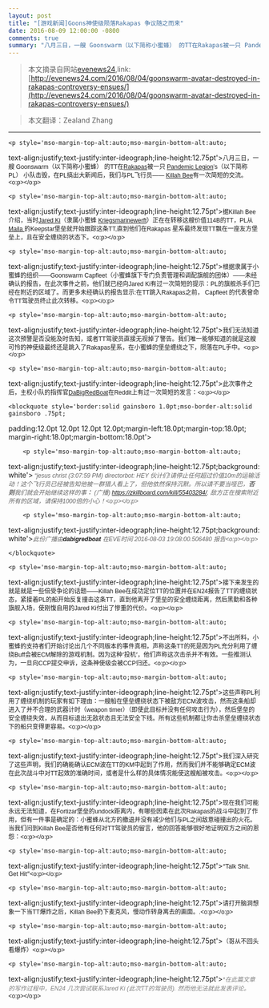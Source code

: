 ```yaml
---
layout: post
title: "[游戏新闻]Goons神使级陨落Rakapas 争议随之而来"
date: 2016-08-09 12:00:00 -0800
comments: true
summary: "八月三日，一艘 Goonswarm（以下简称小蜜蜂） 的TT在Rakapas被一只 Pandemic Legion’s（以下简称PL） 小队击毁，在PL搞出大新闻后，我们与PL飞行员—— Killah Bee有一次简短的交流。"
---
```


> 本文摘录自网站[evenews24](http://evenews24.com/ "evenews24"),link:[http://evenews24.com/2016/08/04/goonswarm-avatar-destroyed-in-rakapas-controversy-ensues/](http://evenews24.com/2016/08/04/goonswarm-avatar-destroyed-in-rakapas-controversy-ensues/)

> 本文翻译：Zealand Zhang

* * *

<div>

    <p style='mso-margin-top-alt:auto;mso-margin-bottom-alt:auto;
text-align:justify;text-justify:inter-ideograph;line-height:12.75pt'><span
            style='font-size:9.0pt;mso-ascii-font-family:Helvetica;mso-hansi-font-family:
Helvetica;mso-bidi-font-family:Helvetica'>八月三日，一艘</span><span
            style='font-size:9.0pt;font-family:"Helvetica",sans-serif'> Goonswarm</span><span
            style='font-size:9.0pt;mso-ascii-font-family:Helvetica;mso-hansi-font-family:
Helvetica;mso-bidi-font-family:Helvetica'>（以下简称小蜜蜂）</span><span
            style='font-size:9.0pt;font-family:"Helvetica",sans-serif'> </span><span
            style='font-size:9.0pt;mso-ascii-font-family:Helvetica;mso-hansi-font-family:
Helvetica;mso-bidi-font-family:Helvetica'>的</span><span
            style='font-size:9.0pt;font-family:"Helvetica",sans-serif'>TT</span><span
            style='font-size:9.0pt;mso-ascii-font-family:Helvetica;mso-hansi-font-family:
Helvetica;mso-bidi-font-family:Helvetica'>在</span><span
            style='font-size:9.0pt;font-family:"Helvetica",sans-serif'><a
            href="http://evemaps.dotlan.net/system/Rakapas">Rakapas</a></span><span
            style='font-size:9.0pt;mso-ascii-font-family:Helvetica;mso-hansi-font-family:
Helvetica;mso-bidi-font-family:Helvetica'>被一只</span><span style='font-size:
9.0pt;font-family:"Helvetica",sans-serif'> <span ><a
            href="https://evewho.com/alli/Pandemic+Legion">Pandemic Legion</a>’s</span></span><span
            style='font-size:9.0pt;mso-ascii-font-family:Helvetica;mso-hansi-font-family:
Helvetica;mso-bidi-font-family:Helvetica'>（以下简称</span><span
            style='font-size:9.0pt;font-family:"Helvetica",sans-serif'>PL</span><span
            style='font-size:9.0pt;mso-ascii-font-family:Helvetica;mso-hansi-font-family:
Helvetica;mso-bidi-font-family:Helvetica'>）</span><span style='font-size:9.0pt;
font-family:"Helvetica",sans-serif'> </span><span style='font-size:9.0pt;
mso-ascii-font-family:Helvetica;mso-hansi-font-family:Helvetica;mso-bidi-font-family:
Helvetica'>小队击毁，在</span><span  style='font-size:9.0pt;font-family:
"Helvetica",sans-serif'>PL</span><span style='font-size:9.0pt;mso-ascii-font-family:
Helvetica;mso-hansi-font-family:Helvetica;mso-bidi-font-family:Helvetica'>搞出大新闻后，我们与</span><span
            style='font-size:9.0pt;font-family:"Helvetica",sans-serif'>PL</span><span
            style='font-size:9.0pt;mso-ascii-font-family:Helvetica;mso-hansi-font-family:
Helvetica;mso-bidi-font-family:Helvetica'>飞行员</span><span
            style='font-size:9.0pt;font-family:"Helvetica",sans-serif'>—— <a
            href="https://evewho.com/pilot/Killah+Bee">Killah Bee</a></span><span
            style='font-size:9.0pt;mso-ascii-font-family:Helvetica;mso-hansi-font-family:
Helvetica;mso-bidi-font-family:Helvetica'>有一次简短的交流。</span><span
            style='font-size:9.0pt;font-family:"Helvetica",sans-serif'><o:p></o:p></span></p>

    <p style='mso-margin-top-alt:auto;mso-margin-bottom-alt:auto;
text-align:justify;text-justify:inter-ideograph;line-height:12.75pt'><span
            style='font-size:9.0pt;mso-ascii-font-family:Helvetica;mso-hansi-font-family:
Helvetica;mso-bidi-font-family:Helvetica'>据</span><span
            style='font-size:9.0pt;font-family:"Helvetica",sans-serif'>Killah Bee </span><span
            style='font-size:9.0pt;mso-ascii-font-family:Helvetica;mso-hansi-font-family:
Helvetica;mso-bidi-font-family:Helvetica'>介绍，当时</span><span
            style='font-size:9.0pt;font-family:"Helvetica",sans-serif'><a
            href="https://evewho.com/pilot/Jared+Ki">Jared Ki</a></span><span
            style='font-size:9.0pt;mso-ascii-font-family:Helvetica;mso-hansi-font-family:
Helvetica;mso-bidi-font-family:Helvetica'>（隶属小蜜蜂</span><span style='font-size:
9.0pt;font-family:"Helvetica",sans-serif'> <span ><a
            href="https://evewho.com/corp/Kriegsmarinewerft">Kriegsmarinewerft</a></span></span><span
            style='font-size:9.0pt;mso-ascii-font-family:Helvetica;mso-hansi-font-family:
Helvetica;mso-bidi-font-family:Helvetica'>）正在在转移这艘价值</span><span
            style='font-size:9.0pt;font-family:"Helvetica",sans-serif'>114B</span><span
            style='font-size:9.0pt;mso-ascii-font-family:Helvetica;mso-hansi-font-family:
Helvetica;mso-bidi-font-family:Helvetica'>的</span><span
            style='font-size:9.0pt;font-family:"Helvetica",sans-serif'>TT</span><span
            style='font-size:9.0pt;mso-ascii-font-family:Helvetica;mso-hansi-font-family:
Helvetica;mso-bidi-font-family:Helvetica'>，</span><span
            style='font-size:9.0pt;font-family:"Helvetica",sans-serif'>PL</span><span
            style='font-size:9.0pt;mso-ascii-font-family:Helvetica;mso-hansi-font-family:
Helvetica;mso-bidi-font-family:Helvetica'>从</span><span
            style='font-size:9.0pt;font-family:"Helvetica",sans-serif'><a
            href="http://careforkidseve.com/care-4-kids/the-keepstar-dream/">Maila </a></span><span
            style='font-size:9.0pt;mso-ascii-font-family:Helvetica;mso-hansi-font-family:
Helvetica;mso-bidi-font-family:Helvetica'>的</span><span
            style='font-size:9.0pt;font-family:"Helvetica",sans-serif'>Keepstar</span><span
            style='font-size:9.0pt;mso-ascii-font-family:Helvetica;mso-hansi-font-family:
Helvetica;mso-bidi-font-family:Helvetica'>堡垒就开始跟踪这条</span><span
            style='font-size:9.0pt;font-family:"Helvetica",sans-serif'>TT,</span><span
            style='font-size:9.0pt;mso-ascii-font-family:Helvetica;mso-hansi-font-family:
Helvetica;mso-bidi-font-family:Helvetica'>直到他们在</span><span
            style='font-size:9.0pt;font-family:"Helvetica",sans-serif'>Rakapas </span><span
            style='font-size:9.0pt;mso-ascii-font-family:Helvetica;mso-hansi-font-family:
Helvetica;mso-bidi-font-family:Helvetica'>星系最终发现</span><span
            style='font-size:9.0pt;font-family:"Helvetica",sans-serif'>TT</span><span
            style='font-size:9.0pt;mso-ascii-font-family:Helvetica;mso-hansi-font-family:
Helvetica;mso-bidi-font-family:Helvetica'>飘在一座友方堡垒上，且在安全缠绕的状态下。</span><span
            style='font-size:9.0pt;font-family:"Helvetica",sans-serif'><o:p></o:p></span></p>

    <p style='mso-margin-top-alt:auto;mso-margin-bottom-alt:auto;
text-align:justify;text-justify:inter-ideograph;line-height:12.75pt'><span
            style='font-size:9.0pt;mso-ascii-font-family:Helvetica;mso-hansi-font-family:
Helvetica;mso-bidi-font-family:Helvetica'>根据隶属于小蜜蜂的组织</span><span
            style='font-size:9.0pt;font-family:"Helvetica",sans-serif'>——Goonswarm Capfleet</span><span
            style='font-size:9.0pt;mso-ascii-font-family:Helvetica;mso-hansi-font-family:
Helvetica;mso-bidi-font-family:Helvetica'>（小蜜蜂旗下专门负责管理和调配旗舰的团体）</span><span
            style='font-size:9.0pt;font-family:"Helvetica",sans-serif'>——</span><span
            style='font-size:9.0pt;mso-ascii-font-family:Helvetica;mso-hansi-font-family:
Helvetica;mso-bidi-font-family:Helvetica'>未经确认的报告，在此次事件之前，他们就已经向</span><span
            style='font-size:9.0pt;font-family:"Helvetica",sans-serif'>Jared Ki</span><span
            style='font-size:9.0pt;mso-ascii-font-family:Helvetica;mso-hansi-font-family:
Helvetica;mso-bidi-font-family:Helvetica'>有过一次简短的提示：</span><span
            style='font-size:9.0pt;font-family:"Helvetica",sans-serif'>PL</span><span
            style='font-size:9.0pt;mso-ascii-font-family:Helvetica;mso-hansi-font-family:
Helvetica;mso-bidi-font-family:Helvetica'>的旗舰杀手们已经在附近的区域了。而更多未经确认的报告显示</span><span
            style='font-size:9.0pt;font-family:"Helvetica",sans-serif'>:</span><span
            style='font-size:9.0pt;mso-ascii-font-family:Helvetica;mso-hansi-font-family:
Helvetica;mso-bidi-font-family:Helvetica'>在</span><span
            style='font-size:9.0pt;font-family:"Helvetica",sans-serif'>TT</span><span
            style='font-size:9.0pt;mso-ascii-font-family:Helvetica;mso-hansi-font-family:
Helvetica;mso-bidi-font-family:Helvetica'>跳入</span><span
            style='font-size:9.0pt;font-family:"Helvetica",sans-serif'>Rakapas</span><span
            style='font-size:9.0pt;mso-ascii-font-family:Helvetica;mso-hansi-font-family:
Helvetica;mso-bidi-font-family:Helvetica'>之前，</span><span
            style='font-size:9.0pt;font-family:"Helvetica",sans-serif'> Capfleet </span><span
            style='font-size:9.0pt;mso-ascii-font-family:Helvetica;mso-hansi-font-family:
Helvetica;mso-bidi-font-family:Helvetica'>的代表曾命令</span><span
            style='font-size:9.0pt;font-family:"Helvetica",sans-serif'>TT</span><span
            style='font-size:9.0pt;mso-ascii-font-family:Helvetica;mso-hansi-font-family:
Helvetica;mso-bidi-font-family:Helvetica'>驾驶员终止此次转移。</span><span
            style='font-size:9.0pt;font-family:"Helvetica",sans-serif'><o:p></o:p></span></p>

    <p style='mso-margin-top-alt:auto;mso-margin-bottom-alt:auto;
text-align:justify;text-justify:inter-ideograph;line-height:12.75pt'><span
            style='font-size:9.0pt;mso-ascii-font-family:Helvetica;mso-hansi-font-family:
Helvetica;mso-bidi-font-family:Helvetica'>我们无法知道这次预警</span><span
            style='font-size:9.0pt;mso-ascii-font-family:Helvetica;mso-hansi-font-family:
Helvetica;mso-bidi-font-family:Helvetica;mso-ansi-language:EN-AU'>是否没能及时告知，或者</span><span
            style='font-size:9.0pt;font-family:"Helvetica",sans-serif;
mso-ansi-language:EN-AU'>TT</span><span style='font-size:9.0pt;mso-ascii-font-family:
Helvetica;mso-hansi-font-family:Helvetica;mso-bidi-font-family:Helvetica;
mso-ansi-language:EN-AU'>驾驶员直接无视掉了警告</span><span style='font-size:9.0pt;
mso-ascii-font-family:Helvetica;mso-hansi-font-family:Helvetica;mso-bidi-font-family:
Helvetica'>。我们唯一能够知道的就是这艘可怜的神使级最终还是跳入了</span><span  style='font-size:
9.0pt;font-family:"Helvetica",sans-serif'>Rakapas</span><span style='font-size:
9.0pt;mso-ascii-font-family:Helvetica;mso-hansi-font-family:Helvetica;
mso-bidi-font-family:Helvetica'>星系，在小蜜蜂的堡垒缠绕之下，陨落在</span><span
            style='font-size:9.0pt;font-family:"Helvetica",sans-serif'>PL</span><span
            style='font-size:9.0pt;mso-ascii-font-family:Helvetica;mso-hansi-font-family:
Helvetica;mso-bidi-font-family:Helvetica'>手中。</span><span
            style='font-size:9.0pt;font-family:"Helvetica",sans-serif'><o:p></o:p></span></p>

    <p style='mso-margin-top-alt:auto;mso-margin-bottom-alt:auto;
text-align:justify;text-justify:inter-ideograph;line-height:12.75pt'><span
            style='font-size:9.0pt;mso-ascii-font-family:Helvetica;mso-hansi-font-family:
Helvetica;mso-bidi-font-family:Helvetica'>此次事件之后，主权小队的指挥官</span><span
            style='font-size:9.0pt;font-family:"Helvetica",sans-serif'><a
            href="https://evewho.com/pilot/Dabigredboat">DaBigRedBoat</a></span><span
            style='font-size:9.0pt;mso-ascii-font-family:Helvetica;mso-hansi-font-family:
Helvetica;mso-bidi-font-family:Helvetica'>在</span><span
            style='font-size:9.0pt;font-family:"Helvetica",sans-serif'>Reddit</span><span
            style='font-size:9.0pt;mso-ascii-font-family:Helvetica;mso-hansi-font-family:
Helvetica;mso-bidi-font-family:Helvetica'>上有过一次简短的发言：</span><span
            style='font-size:9.0pt;font-family:"Helvetica",sans-serif'><o:p></o:p></span></p>

    <blockquote style='border:solid gainsboro 1.0pt;mso-border-alt:solid gainsboro .75pt;
padding:12.0pt 12.0pt 12.0pt 12.0pt;margin-left:18.0pt;margin-top:18.0pt;
margin-right:18.0pt;margin-bottom:18.0pt'>

        <p style='mso-margin-top-alt:auto;mso-margin-bottom-alt:auto;
text-align:justify;text-justify:inter-ideograph;line-height:12.75pt;background:
white'><i><span  style='font-size:9.0pt;font-family:"Helvetica",sans-serif;
color:#666666'><span style='mso-spacerun:yes'> </span>“<span >jesus</span>
<span >christ</span> (3:07:59 PM) <span >directorbot</span>:
HEY </span></i><i><span style='font-size:9.0pt;mso-ascii-font-family:Helvetica;
mso-hansi-font-family:Helvetica;mso-bidi-font-family:Helvetica;color:#666666'>伙计们</span></i><i><span
                style='font-size:9.0pt;font-family:"Helvetica",sans-serif;
color:#666666'>!</span></i><i><span style='font-size:9.0pt;mso-ascii-font-family:
Helvetica;mso-hansi-font-family:Helvetica;mso-bidi-font-family:Helvetica;
color:#666666'>请停止任何超过价值</span></i><i><span  style='font-size:9.0pt;
font-family:"Helvetica",sans-serif;color:#666666'>10m</span></i><i><span
                style='font-size:9.0pt;mso-ascii-font-family:Helvetica;mso-hansi-font-family:
Helvetica;mso-bidi-font-family:Helvetica;color:#666666'>的运输活动！这个飞行员已经被告知他被一群猎人看上了，但他依然保持沉默。所以请不要当哑巴，<b
                style='mso-bidi-font-weight:normal'>否则</b>我们就会开始继续这样的事<b style='mso-bidi-font-weight:
normal'>：</b></span></i><i><span  style='font-size:9.0pt;font-family:
"Helvetica",sans-serif;color:#666666'> (</span></i><i><span style='font-size:
9.0pt;mso-ascii-font-family:Helvetica;mso-hansi-font-family:Helvetica;
mso-bidi-font-family:Helvetica;color:#666666'>广播</span></i><i><span
                style='font-size:9.0pt;font-family:"Helvetica",sans-serif;color:#666666'>)
https://zkillboard.com/kill/55403284/. </span></i><i><span style='font-size:
9.0pt;mso-ascii-font-family:Helvetica;mso-hansi-font-family:Helvetica;
mso-bidi-font-family:Helvetica;color:#666666'>敌方正在搜索附近所有的区域，请保持</span></i><i><span
                style='font-size:9.0pt;font-family:"Helvetica",sans-serif;
color:#666666'>1000</span></i><i><span style='font-size:9.0pt;mso-ascii-font-family:
Helvetica;mso-hansi-font-family:Helvetica;mso-bidi-font-family:Helvetica;
color:#666666'>倍的小心！</span></i><i><span  style='font-size:9.0pt;
font-family:"Helvetica",sans-serif;color:#666666'><o:p></o:p></span></i></p>

        <p style='mso-margin-top-alt:auto;mso-margin-bottom-alt:auto;
text-align:justify;text-justify:inter-ideograph;line-height:12.75pt;background:
white'><i><span style='font-size:9.0pt;mso-ascii-font-family:Helvetica;
mso-hansi-font-family:Helvetica;mso-bidi-font-family:Helvetica;color:#666666'>此份广播由</span></i><span
                ><strong><i><span  style='font-size:9.0pt;font-family:
"Helvetica",sans-serif'>dabigredboat</span></i></strong></span><i><span
                style='font-size:9.0pt;font-family:"Helvetica",sans-serif;
color:#666666'> </span></i><i><span style='font-size:9.0pt;mso-ascii-font-family:
Helvetica;mso-hansi-font-family:Helvetica;mso-bidi-font-family:Helvetica;
color:#666666'>在</span></i><i><span  style='font-size:9.0pt;
font-family:"Helvetica",sans-serif;color:#666666'>EVE</span></i><i><span
                style='font-size:9.0pt;mso-ascii-font-family:Helvetica;mso-hansi-font-family:
Helvetica;mso-bidi-font-family:Helvetica;color:#666666'>时间</span></i><i><span
                style='font-size:9.0pt;font-family:"Helvetica",sans-serif;
color:#666666'> 2016-08-03 19:08:00.506480 </span></i><i><span
                style='font-size:9.0pt;mso-ascii-font-family:Helvetica;mso-hansi-font-family:
Helvetica;mso-bidi-font-family:Helvetica;color:#666666'>报告</span></i><i><span
                style='font-size:9.0pt;font-family:"Helvetica",sans-serif;
color:#666666'><o:p></o:p></span></i></p>

    </blockquote>

    <p style='mso-margin-top-alt:auto;mso-margin-bottom-alt:auto;
text-align:justify;text-justify:inter-ideograph;line-height:12.75pt'><span
            style='font-size:9.0pt;mso-ascii-font-family:Helvetica;mso-hansi-font-family:
Helvetica;mso-bidi-font-family:Helvetica'>接下来发生的就是就是一些倍受争论的话题</span><span
            style='font-size:9.0pt;font-family:"Helvetica",sans-serif'>——Killah
Bee</span><span style='font-size:9.0pt;mso-ascii-font-family:Helvetica;
mso-hansi-font-family:Helvetica;mso-bidi-font-family:Helvetica'>在成功定位</span><span
            style='font-size:9.0pt;font-family:"Helvetica",sans-serif'>TT</span><span
            style='font-size:9.0pt;mso-ascii-font-family:Helvetica;mso-hansi-font-family:
Helvetica;mso-bidi-font-family:Helvetica'>的位置并在</span><span
            style='font-size:9.0pt;font-family:"Helvetica",sans-serif'>EN24</span><span
            style='font-size:9.0pt;mso-ascii-font-family:Helvetica;mso-hansi-font-family:
Helvetica;mso-bidi-font-family:Helvetica'>报告了</span><span
            style='font-size:9.0pt;font-family:"Helvetica",sans-serif'>TT</span><span
            style='font-size:9.0pt;mso-ascii-font-family:Helvetica;mso-hansi-font-family:
Helvetica;mso-bidi-font-family:Helvetica'>的缠绕状态，紧接着</span><span
            style='font-size:9.0pt;font-family:"Helvetica",sans-serif'>PL</span><span
            style='font-size:9.0pt;mso-ascii-font-family:Helvetica;mso-hansi-font-family:
Helvetica;mso-bidi-font-family:Helvetica'>的船开始反复撞击这条</span><span
            style='font-size:9.0pt;font-family:"Helvetica",sans-serif'>TT</span><span
            style='font-size:9.0pt;mso-ascii-font-family:Helvetica;mso-hansi-font-family:
Helvetica;mso-bidi-font-family:Helvetica'>，直到他离开了堡垒的安全缠绕距离，然后黑勤和各种旗舰入场，使刚愎自用的</span><span
            style='font-size:9.0pt;font-family:"Helvetica",sans-serif'>Jared Ki</span><span
            style='font-size:9.0pt;mso-ascii-font-family:Helvetica;mso-hansi-font-family:
Helvetica;mso-bidi-font-family:Helvetica'>付出了惨重的代价。</span><span
            style='font-size:9.0pt;font-family:"Helvetica",sans-serif'><o:p></o:p></span></p>

    <p style='mso-margin-top-alt:auto;mso-margin-bottom-alt:auto;
text-align:justify;text-justify:inter-ideograph;line-height:12.75pt'><span
            style='font-size:9.0pt;mso-ascii-font-family:Helvetica;mso-hansi-font-family:
Helvetica;mso-bidi-font-family:Helvetica'>不出所料，小蜜蜂的支持者们开始讨论出几个不同版本的事件真相，声称这条</span><span
            style='font-size:9.0pt;font-family:"Helvetica",sans-serif'>TT</span><span
            style='font-size:9.0pt;mso-ascii-font-family:Helvetica;mso-hansi-font-family:
Helvetica;mso-bidi-font-family:Helvetica'>的死是因为</span><span
            style='font-size:9.0pt;font-family:"Helvetica",sans-serif'>PL</span><span
            style='font-size:9.0pt;mso-ascii-font-family:Helvetica;mso-hansi-font-family:
Helvetica;mso-bidi-font-family:Helvetica'>充分利用了缠绕</span><span
            style='font-size:9.0pt;font-family:"Helvetica",sans-serif'>Buff</span><span
            style='font-size:9.0pt;mso-ascii-font-family:Helvetica;mso-hansi-font-family:
Helvetica;mso-bidi-font-family:Helvetica'>会被</span><span
            style='font-size:9.0pt;font-family:"Helvetica",sans-serif'>ECM</span><span
            style='font-size:9.0pt;mso-ascii-font-family:Helvetica;mso-hansi-font-family:
Helvetica;mso-bidi-font-family:Helvetica'>解除的游戏机制。因为这种‘投机’，他们声称这次击杀并不有效。一些推测认为，一旦向</span><span
            style='font-size:9.0pt;font-family:"Helvetica",sans-serif'>CCP</span><span
            style='font-size:9.0pt;mso-ascii-font-family:Helvetica;mso-hansi-font-family:
Helvetica;mso-bidi-font-family:Helvetica'>提交申诉，这条神使级会被</span><span
            style='font-size:9.0pt;font-family:"Helvetica",sans-serif'>CCP</span><span
            style='font-size:9.0pt;mso-ascii-font-family:Helvetica;mso-hansi-font-family:
Helvetica;mso-bidi-font-family:Helvetica'>归还。</span><span
            style='font-size:9.0pt;font-family:"Helvetica",sans-serif'><o:p></o:p></span></p>

    <p style='mso-margin-top-alt:auto;mso-margin-bottom-alt:auto;
text-align:justify;text-justify:inter-ideograph;line-height:12.75pt'><span
            style='font-size:9.0pt;mso-ascii-font-family:Helvetica;mso-hansi-font-family:
Helvetica;mso-bidi-font-family:Helvetica'>这些声称</span><span
            style='font-size:9.0pt;font-family:"Helvetica",sans-serif'>PL</span><span
            style='font-size:9.0pt;mso-ascii-font-family:Helvetica;mso-hansi-font-family:
Helvetica;mso-bidi-font-family:Helvetica'>利用了缠绕机制的玩家有如下理由：一艘船在堡垒缠绕状态下被敌方</span><span
            style='font-size:9.0pt;font-family:"Helvetica",sans-serif'>ECM</span><span
            style='font-size:9.0pt;mso-ascii-font-family:Helvetica;mso-hansi-font-family:
Helvetica;mso-bidi-font-family:Helvetica'>波攻击，然而这条船却进入了并不合理的武器计时（</span><span
            style='font-size:9.0pt;font-family:"Helvetica",sans-serif'>weapon
timer</span><span style='font-size:9.0pt;mso-ascii-font-family:Helvetica;
mso-hansi-font-family:Helvetica;mso-bidi-font-family:Helvetica'>）（即使此目标并没有任何攻击行为），然后堡垒的安全缠绕失效，从而目标退出无敌状态且无法安全下线。所有这些机制都让你击杀堡垒缠绕状态下的船只变得更容易。</span><span
            style='font-size:9.0pt;font-family:"Helvetica",sans-serif'><o:p></o:p></span></p>

    <p style='mso-margin-top-alt:auto;mso-margin-bottom-alt:auto;
text-align:justify;text-justify:inter-ideograph;line-height:12.75pt'><span
            style='font-size:9.0pt;mso-ascii-font-family:Helvetica;mso-hansi-font-family:
Helvetica;mso-bidi-font-family:Helvetica'>我们深入研究了这些声明，我们的确能确认</span><span
            style='font-size:9.0pt;font-family:"Helvetica",sans-serif'>ECM</span><span
            style='font-size:9.0pt;mso-ascii-font-family:Helvetica;mso-hansi-font-family:
Helvetica;mso-bidi-font-family:Helvetica'>波在</span><span
            style='font-size:9.0pt;font-family:"Helvetica",sans-serif'>TT</span><span
            style='font-size:9.0pt;mso-ascii-font-family:Helvetica;mso-hansi-font-family:
Helvetica;mso-bidi-font-family:Helvetica'>的</span><span
            style='font-size:9.0pt;font-family:"Helvetica",sans-serif'>KM</span><span
            style='font-size:9.0pt;mso-ascii-font-family:Helvetica;mso-hansi-font-family:
Helvetica;mso-bidi-font-family:Helvetica'>中起到了作用，然而我们并不能够确定</span><span
            style='font-size:9.0pt;font-family:"Helvetica",sans-serif'>ECM</span><span
            style='font-size:9.0pt;mso-ascii-font-family:Helvetica;mso-hansi-font-family:
Helvetica;mso-bidi-font-family:Helvetica'>波在此次战斗中对</span><span
            style='font-size:9.0pt;font-family:"Helvetica",sans-serif'>TT</span><span
            style='font-size:9.0pt;mso-ascii-font-family:Helvetica;mso-hansi-font-family:
Helvetica;mso-bidi-font-family:Helvetica'>起效的准确时间，或者是什么样的具体情况能使这艘船被攻击。</span><span
            style='font-size:9.0pt;font-family:"Helvetica",sans-serif'><o:p></o:p></span></p>

    <p style='mso-margin-top-alt:auto;mso-margin-bottom-alt:auto;
text-align:justify;text-justify:inter-ideograph;line-height:12.75pt'><span
            style='font-size:9.0pt;mso-ascii-font-family:Helvetica;mso-hansi-font-family:
Helvetica;mso-bidi-font-family:Helvetica'>现在我们可能永远无法知道，在</span><span
            ><span  style='font-size:9.0pt;font-family:"Helvetica",sans-serif'>Fortizar</span></span><span
            style='font-size:9.0pt;mso-ascii-font-family:Helvetica;mso-hansi-font-family:
Helvetica;mso-bidi-font-family:Helvetica'>堡垒的</span><span
            style='font-size:9.0pt;font-family:"Helvetica",sans-serif'>undock</span><span
            style='font-size:9.0pt;mso-ascii-font-family:Helvetica;mso-hansi-font-family:
Helvetica;mso-bidi-font-family:Helvetica'>距离内，有哪些因素在此次</span><span
            style='font-size:9.0pt;font-family:"Helvetica",sans-serif'>Rakapas</span><span
            style='font-size:9.0pt;mso-ascii-font-family:Helvetica;mso-hansi-font-family:
Helvetica;mso-bidi-font-family:Helvetica'>的战斗中起到了作用，但有一件事是确定的：小蜜蜂从北方的撤退并没有减少他们与</span><span
            style='font-size:9.0pt;font-family:"Helvetica",sans-serif'>PL</span><span
            style='font-size:9.0pt;mso-ascii-font-family:Helvetica;mso-hansi-font-family:
Helvetica;mso-bidi-font-family:Helvetica'>之间敌意碰撞出的火花。当我们问到</span><span
            style='font-size:9.0pt;font-family:"Helvetica",sans-serif'>Killah
Bee</span><span style='font-size:9.0pt;mso-ascii-font-family:Helvetica;
mso-hansi-font-family:Helvetica;mso-bidi-font-family:Helvetica'>是否他有任何对</span><span
            style='font-size:9.0pt;font-family:"Helvetica",sans-serif'>TT</span><span
            style='font-size:9.0pt;mso-ascii-font-family:Helvetica;mso-hansi-font-family:
Helvetica;mso-bidi-font-family:Helvetica'>驾驶员的留言，他的回答能够很好地证明双方之间的恩怨：</span><span
            style='font-size:9.0pt;font-family:"Helvetica",sans-serif'><o:p></o:p></span></p>

    <p style='mso-margin-top-alt:auto;mso-margin-bottom-alt:auto;
text-align:justify;text-justify:inter-ideograph;line-height:12.75pt'><span
            style='font-size:9.0pt;mso-ascii-font-family:Helvetica;mso-hansi-font-family:
Helvetica;mso-bidi-font-family:Helvetica'>“</span><span
            style='font-size:9.0pt;font-family:"Helvetica",sans-serif'>Talk Shit. Get Hit</span><span
            style='font-size:9.0pt;mso-ascii-font-family:Helvetica;mso-hansi-font-family:
Helvetica;mso-bidi-font-family:Helvetica'>”</span><span
            style='font-size:9.0pt;font-family:"Helvetica",sans-serif'><o:p></o:p></span></p>

    <p style='mso-margin-top-alt:auto;mso-margin-bottom-alt:auto;
text-align:justify;text-justify:inter-ideograph;line-height:12.75pt'><span
            style='font-size:9.0pt;mso-ascii-font-family:Helvetica;mso-hansi-font-family:
Helvetica;mso-bidi-font-family:Helvetica'>请打开脑洞想象一下当</span><span
            style='font-size:9.0pt;font-family:"Helvetica",sans-serif'>TT</span><span
            style='font-size:9.0pt;mso-ascii-font-family:Helvetica;mso-hansi-font-family:
Helvetica;mso-bidi-font-family:Helvetica'>爆炸之后，</span><span
            style='font-size:9.0pt;font-family:"Helvetica",sans-serif'>Killah Bee</span><span
            style='font-size:9.0pt;mso-ascii-font-family:Helvetica;mso-hansi-font-family:
Helvetica;mso-bidi-font-family:Helvetica'>扔下麦克风，慢动作转身离去的画面。</span><span
            style='font-size:9.0pt;font-family:"Helvetica",sans-serif'>.<o:p></o:p></span></p>

    <p style='mso-margin-top-alt:auto;mso-margin-bottom-alt:auto;
text-align:justify;text-justify:inter-ideograph;line-height:12.75pt'><span
            style='font-size:9.0pt;mso-ascii-font-family:Helvetica;mso-hansi-font-family:
Helvetica;mso-bidi-font-family:Helvetica'>（哥从不回头看爆炸）</span><span
            style='font-size:9.0pt;font-family:"Helvetica",sans-serif'><o:p></o:p></span></p>

    <p style='mso-margin-top-alt:auto;mso-margin-bottom-alt:auto;
text-align:justify;text-justify:inter-ideograph;line-height:12.75pt'><em><span
            style='font-size:9.0pt;font-family:"Helvetica",sans-serif;
color:gray'>*</span></em><em><span style='font-size:9.0pt;font-family:宋体;
mso-ascii-font-family:Helvetica;mso-hansi-font-family:Helvetica;mso-bidi-font-family:
Helvetica;color:gray'>在此篇文章的写作过程中，</span></em><em><span
            style='font-size:9.0pt;font-family:"Helvetica",sans-serif;color:gray'>EN24 </span></em><em><span
            style='font-size:9.0pt;font-family:宋体;mso-ascii-font-family:Helvetica;
mso-hansi-font-family:Helvetica;mso-bidi-font-family:Helvetica;color:gray'>几次尝试联系</span></em><em><span
            style='font-size:9.0pt;font-family:"Helvetica",sans-serif;
color:gray'>Jared Ki (</span></em><em><span style='font-size:9.0pt;font-family:
宋体;mso-ascii-font-family:Helvetica;mso-hansi-font-family:Helvetica;mso-bidi-font-family:
Helvetica;color:gray'>此次</span></em><em><span  style='font-size:9.0pt;
font-family:"Helvetica",sans-serif;color:gray'>TT</span></em><em><span
            style='font-size:9.0pt;font-family:宋体;mso-ascii-font-family:Helvetica;
mso-hansi-font-family:Helvetica;mso-bidi-font-family:Helvetica;color:gray'>的驾驶员</span></em><em><span
            style='font-size:9.0pt;font-family:"Helvetica",sans-serif;
color:gray'>). </span></em><em><span style='font-size:9.0pt;font-family:宋体;
mso-ascii-font-family:Helvetica;mso-hansi-font-family:Helvetica;mso-bidi-font-family:
Helvetica;color:gray'>然而他无法就此发表评论。</span></em><span
            style='font-size:9.0pt;font-family:"Helvetica",sans-serif'><o:p></o:p></span></p>

</div>
